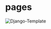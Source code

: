# pages

![Django-Template](https://github.com/AstraKnight/pages/assets/89350399/c1475dab-836f-4a17-b63f-eb1c99828b30)
